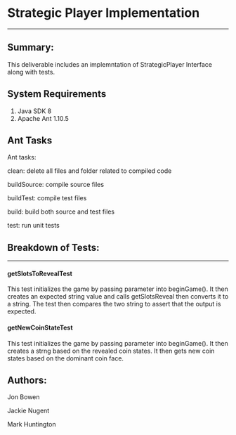 # Strategic Player Implementation
------------------------------------------

## Summary:

This deliverable includes an implemntation of StrategicPlayer Interface along with tests.

## System Requirements

1. Java SDK 8
2. Apache Ant 1.10.5

## Ant Tasks

Ant tasks:

clean: delete all files and folder related to compiled code

buildSource: compile source files

buildTest: compile test files

build: build both source and test files

test: run unit tests

## Breakdown of Tests:
-----------------------------------------------------------------------

#### getSlotsToRevealTest

This test initializes the game by passing parameter into beginGame(). It then creates an expected string value and calls getSlotsReveal
then converts it to a string. The test then compares the two string to assert that the output is expected.

#### getNewCoinStateTest

This test initializes the game by passing parameter into beginGame(). It then creates a strng based on the revealed coin states.
It then gets new coin states based on the dominant coin face.

## Authors:

Jon Bowen

Jackie Nugent

Mark Huntington
